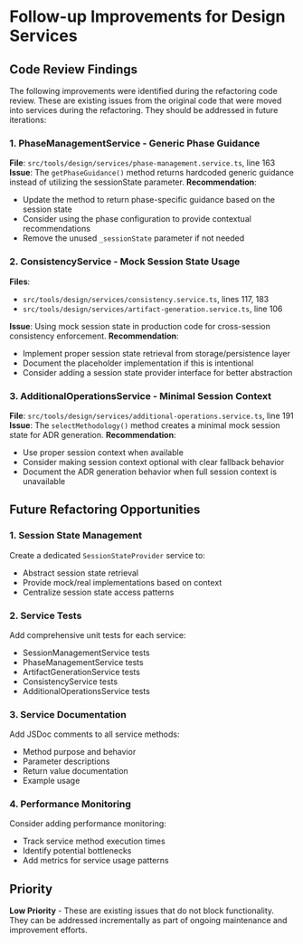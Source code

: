 # Follow-up Improvements for Design Services

## Code Review Findings

The following improvements were identified during the refactoring code review. These are existing issues from the original code that were moved into services during the refactoring. They should be addressed in future iterations:

### 1. PhaseManagementService - Generic Phase Guidance
**File**: `src/tools/design/services/phase-management.service.ts`, line 163
**Issue**: The `getPhaseGuidance()` method returns hardcoded generic guidance instead of utilizing the sessionState parameter.
**Recommendation**:
- Update the method to return phase-specific guidance based on the session state
- Consider using the phase configuration to provide contextual recommendations
- Remove the unused `_sessionState` parameter if not needed

### 2. ConsistencyService - Mock Session State Usage
**Files**:
- `src/tools/design/services/consistency.service.ts`, lines 117, 183
- `src/tools/design/services/artifact-generation.service.ts`, line 106

**Issue**: Using mock session state in production code for cross-session consistency enforcement.
**Recommendation**:
- Implement proper session state retrieval from storage/persistence layer
- Document the placeholder implementation if this is intentional
- Consider adding a session state provider interface for better abstraction

### 3. AdditionalOperationsService - Minimal Session Context
**File**: `src/tools/design/services/additional-operations.service.ts`, line 191
**Issue**: The `selectMethodology()` method creates a minimal mock session state for ADR generation.
**Recommendation**:
- Use proper session context when available
- Consider making session context optional with clear fallback behavior
- Document the ADR generation behavior when full session context is unavailable

## Future Refactoring Opportunities

### 1. Session State Management
Create a dedicated `SessionStateProvider` service to:
- Abstract session state retrieval
- Provide mock/real implementations based on context
- Centralize session state access patterns

### 2. Service Tests
Add comprehensive unit tests for each service:
- SessionManagementService tests
- PhaseManagementService tests
- ArtifactGenerationService tests
- ConsistencyService tests
- AdditionalOperationsService tests

### 3. Service Documentation
Add JSDoc comments to all service methods:
- Method purpose and behavior
- Parameter descriptions
- Return value documentation
- Example usage

### 4. Performance Monitoring
Consider adding performance monitoring:
- Track service method execution times
- Identify potential bottlenecks
- Add metrics for service usage patterns

## Priority

**Low Priority** - These are existing issues that do not block functionality. They can be addressed incrementally as part of ongoing maintenance and improvement efforts.
